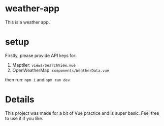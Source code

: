 # weather-app

This is a weather app.

# setup

Firstly, please provide API keys for:

1. Maptiler: `views/SearchView.vue`
2. OpenWeatherMap: `components/WeatherData.vue`

then run:
`npm i` and `npm run dev`

# Details

This project was made for a bit of Vue practice and is super basic.
Feel free to use it if you like.
